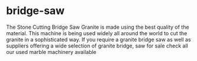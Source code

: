 # bridge-saw
The Stone Cutting Bridge Saw Granite is made using the best quality of the material. This machine is being used widely all around the world to cut the granite in a sophisticated way. If you require a granite bridge saw  as well as suppliers offering a wide selection of granite bridge, saw for sale check all our used marble machinery available
